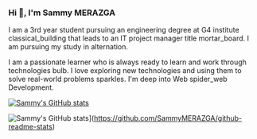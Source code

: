 ### Hi 👋, I'm Sammy MERAZGA

I am a 3rd year student pursuing an engineering degree at G4 institute classical_building that leads to an IT project manager title mortar_board. I am pursuing my study in alternation.

I am a passionate learner who is always ready to learn and work through technologies bulb. I love exploring new technologies and using them to solve real-world problems sparkles. I'm deep into Web spider_web Development.



[![Sammy's GitHub stats](https://github-readme-stats.vercel.app/api?username=SammyMERAZGA)](https://github.com/SammyMERAZGA/github-readme-stats)

![Sammy's GitHub stats](https://github-readme-stats.vercel.app/api?username=SammyMERAZGA&show_icons=true&theme=dracula)](https://github.com/SammyMERAZGA/github-readme-stats)
